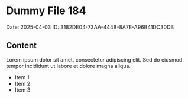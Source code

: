 # Dummy File 184

Date: 2025-04-03
ID: 3182DE04-73AA-444B-8A7E-A96B41DC30DB

## Content

Lorem ipsum dolor sit amet, consectetur adipiscing elit.
Sed do eiusmod tempor incididunt ut labore et dolore magna aliqua.

* Item 1
* Item 2
* Item 3

